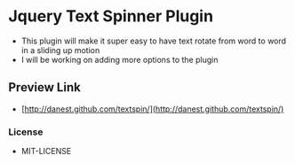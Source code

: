 # Jquery Text Spinner Plugin #

- This plugin will make it super easy to have text rotate from word to word in a sliding up motion
- I will be working on adding more options to the plugin

## Preview Link ##
- [http://danest.github.com/textspin/](http://danest.github.com/textspin/)

### License ###
- MIT-LICENSE